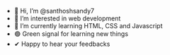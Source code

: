 - 👋 Hi, I’m @santhoshsandy7
- 👀 I’m interested in web development
- 🌱 I’m currently learning HTML, CSS and Javascript
- 🟢 Green signal for learning new things
- ✔ Happy to hear your feedbacks

<!---
santhoshsandy7/santhoshsandy7 is a ✨ special ✨ repository because its `README.md` (this file) appears on your GitHub profile.
You can click the Preview link to take a look at your changes.
--->
